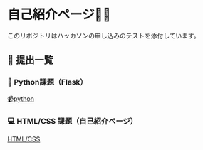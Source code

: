 # 自己紹介ページ🐶🍺
このリポジトリはハッカソンの申し込みのテストを添付しています。
## 📝 提出一覧

### 🐍 Python課題（Flask）
[📹️python](https://www.loom.com/share/7702cbb377af47b59159bb0e10a4f0b8?sid=93e4b152-1256-4d9b-9aeb-4e61392f2481)

### 💻 HTML/CSS 課題（自己紹介ページ）
[HTML/CSS](https://github.com/yuhencm/HTML_Test_App/blob/main/index.html)


